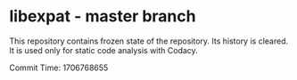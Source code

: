 # libexpat - master branch

This repository contains frozen state of the repository.
Its history is cleared. It is used only for static code
analysis with Codacy.

Commit Time: 1706768655